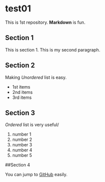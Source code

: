 # test01
 
 This is 1st repository.
 **Markdown** is fun.

## Section 1
This is section 1.
This is my second paragraph.

## Section 2
Making *Unordered* list is easy.

- 1st items
- 2nd items
- 3rd items

## Section 3
*Ordered* list is very useful/

1. number 1
1. number 2
1. number 3
1. number 4
1. number 5

##Section 4

You can jump to [GitHub](http://github.com) easily.